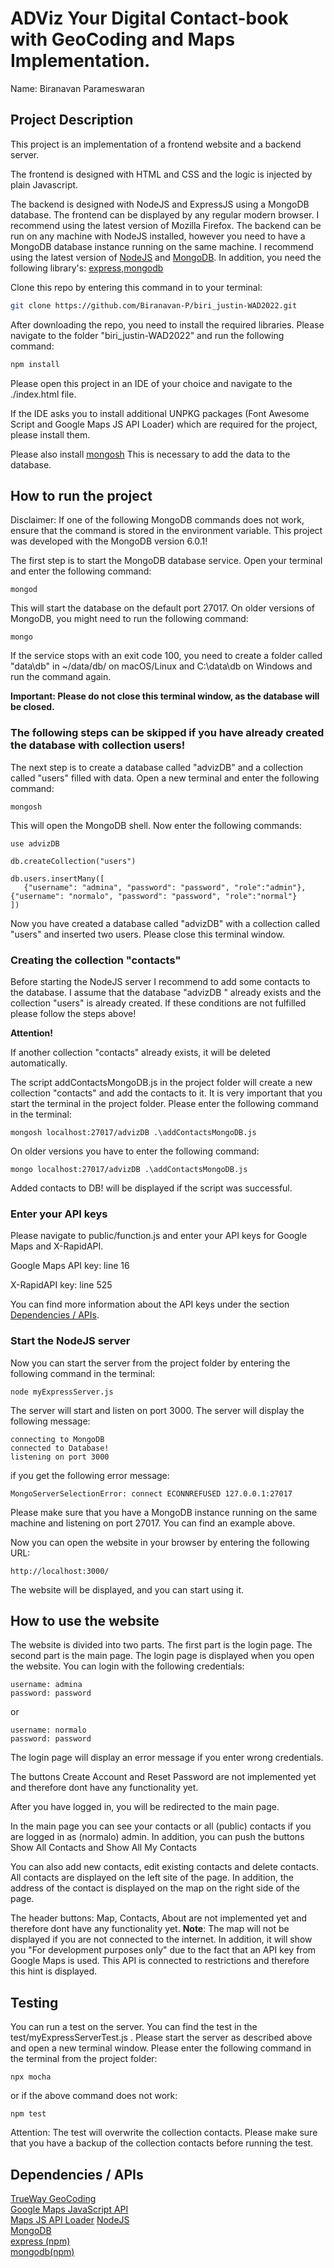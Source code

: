 # ADViz Your Digital Contact-book with GeoCoding and Maps Implementation.



Name: Biranavan Parameswaran




## Project Description
This project is an implementation of a frontend website and a backend server.

The frontend is designed with HTML and CSS and the logic is injected by plain Javascript.

The backend is designed with NodeJS and ExpressJS using a MongoDB database.
The frontend can be displayed by any regular modern browser. 
I recommend using the latest version of Mozilla Firefox.
The backend can be run on any machine with NodeJS installed, however you need to have a MongoDB database instance running on the same machine. 
I recommend using the latest version of [NodeJS](https://nodejs.org/en/) and [MongoDB](https://www.mongodb.com/try/download/community).
In addition, you need the following library's: [express](https://expressjs.com/),[mongodb](https://www.npmjs.com/package/mongodb)

Clone this repo by entering this command in to your terminal: 
```bash
git clone https://github.com/Biranavan-P/biri_justin-WAD2022.git
```

After downloading the repo, you need to install the required libraries. 
Please navigate to the folder "biri_justin-WAD2022" and run the following command:
```bash
npm install
```

Please open this project in an IDE of your choice and navigate to the ./index.html file.

If the IDE asks you to install additional UNPKG packages (Font Awesome Script and Google Maps JS API Loader) which are required for the project, please install them.



Please also install [mongosh](https://www.mongodb.com/docs/mongodb-shell/install/#std-label-mdb-shell-install)
This is necessary to add the data to the database.
## How to run the project
Disclaimer: If one of the following MongoDB commands does not work, ensure that the command is stored in the environment variable. This project was developed with the MongoDB version 6.0.1!


The first step is to start the MongoDB database service. Open your terminal and enter the following command:
```
mongod
```
This will start the database on the default port 27017.
On older versions of MongoDB, you might need to run the following command:
```
mongo
```

If the service stops with an exit code 100, you need to create a folder called "data\db" in ~/data/db/ on macOS/Linux and C:\data\db on Windows and run the command again.

**Important: Please do not close this terminal window, as the database will be closed.**

### The following steps can be skipped if you have already created the database with collection users!
The next step is to create a database called "advizDB" and a collection called "users" filled with data.
Open a new terminal and enter the following command:
```
mongosh
```
This will open the MongoDB shell.
Now enter the following commands:
```
use advizDB
```

```
db.createCollection("users")
```

```
db.users.insertMany([
   {"username": "admina", "password": "password", "role":"admin"},
{"username": "normalo", "password": "password", "role":"normal"}
])

```
Now you have created a database called "advizDB" with a collection called "users" and inserted two users. Please close this terminal window.

### Creating the collection "contacts"

Before starting the NodeJS server I recommend to add some contacts to the database.
I assume that the database "advizDB " already exists and the collection "users" is already created. If these conditions are not fulfilled please follow the steps above!


**Attention!**

If another collection "contacts" already exists, it will be deleted automatically. 

The script addContactsMongoDB.js in the project folder will create a new collection "contacts" and add the contacts to it.
It is very important that you start the terminal in the project folder.
Please enter the following command in the terminal:

```
mongosh localhost:27017/advizDB .\addContactsMongoDB.js
```
On older versions you have to enter the following command:
```
mongo localhost:27017/advizDB .\addContactsMongoDB.js
```

Added contacts to DB! will be displayed if the script was successful.

### Enter your API keys
Please navigate to public/function.js and enter your API keys for Google Maps and X-RapidAPI.

Google Maps API key: line 16

X-RapidAPI key: line 525

You can find more information about the API keys under the section [Dependencies / APIs](#dependencies--apis).

### Start the NodeJS server
Now you can start the server from the project folder by entering the following command in the terminal:
```
node myExpressServer.js
```
The server will start and listen on port 3000. The server will display the following message:
```
connecting to MongoDB
connected to Database!
listening on port 3000
```

if you get the following error message:
```
MongoServerSelectionError: connect ECONNREFUSED 127.0.0.1:27017
```
Please make sure that you have a MongoDB instance running on the same machine and listening on port 27017. You can find an example above.

Now you can open the website in your browser by entering the following URL:
```
http://localhost:3000/
```
The website will be displayed, and you can start using it.


## How to use the website
The website is divided into two parts. The first part is the login page. The second part is the main page.
The login page is displayed when you open the website. You can login with the following credentials:
```
username: admina
password: password
```
or
```
username: normalo
password: password
```
The login page will display an error message if you enter wrong credentials.

The buttons Create Account and Reset Password are not implemented yet and therefore dont have any functionality yet.

After you have logged in, you will be redirected to the main page.

In the main page you can see your contacts or all (public) contacts  if you are logged in as (normalo) admin. In addition, you can push the buttons Show All Contacts and Show All My Contacts

You can also add new contacts, edit existing contacts and delete contacts.
All contacts are displayed on the left site of the page. In addition, the address of the contact is displayed on the map on the right side of the page.


The header buttons: Map, Contacts, About are not implemented yet and therefore dont have any functionality yet.
**Note**: The map will not be displayed if you are not connected to the internet. In addition, it will show you "For development purposes only" due to the fact that an API key from Google Maps is used. This API is connected to restrictions and therefore this hint is displayed.

## Testing
You can run a test on the server. You can find the test in the test/myExpressServerTest.js . Please start the server as described above and open a new terminal window.
Please enter the following command in the terminal from the project folder:
```
npx mocha
```
or if the above command does not work:
```
npm test
```

Attention: The test will overwrite the collection contacts. Please make sure that you have a backup of the collection contacts before running the test.


## Dependencies / APIs

[TrueWay GeoCoding](https://rapidapi.com/trueway/api/trueway-geocoding/) \
[Google Maps JavaScript API](https://developers.google.com/maps/documentation/javascript/overview) \
[Maps JS API Loader](https://www.npmjs.com/package/@googlemaps/js-api-loader)
[NodeJS](https://nodejs.org/en/) \
[MongoDB](https://www.mongodb.com/try/download/community)\
[express (npm)](https://expressjs.com/)\
[mongodb(npm)](https://www.npmjs.com/package/mongodb)
